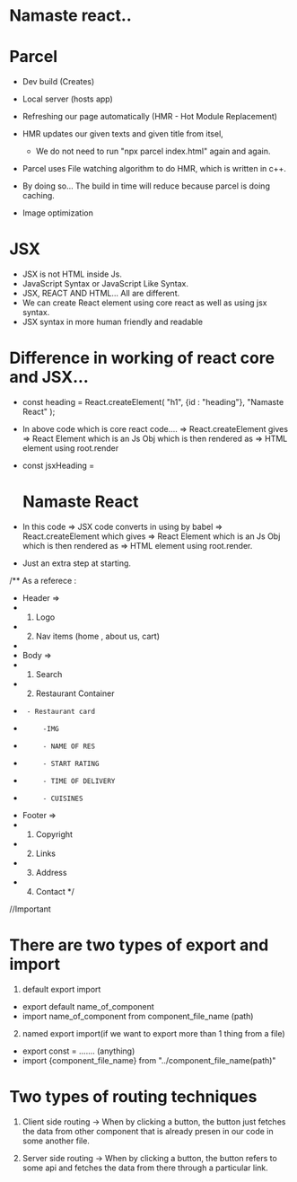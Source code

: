 # Namaste react..

# Parcel
- Dev build (Creates)
- Local server (hosts app)
- Refreshing our page automatically (HMR - Hot Module Replacement)
- HMR updates our given texts and given title from itsel,
    - We do not need to run "npx parcel index.html" again and again.

- Parcel uses File watching algorithm to do HMR, which is written in c++.
- By doing so... The build in time will reduce because parcel is doing caching.
- Image optimization

# JSX
- JSX is not HTML inside Js.
- JavaScript Syntax or JavaScript Like Syntax.
- JSX, REACT AND HTML... All are different.
- We can create React element using core react as well as using jsx syntax.
- JSX syntax in more human friendly and readable

# Difference in working of react core and JSX...
- const heading = React.createElement(
    "h1", 
    {id : "heading"}, 
    "Namaste React"
);
- In above code which is core react code....
    => React.createElement gives => React Element which is an Js Obj which is then rendered as => HTML element using root.render



- const jsxHeading = <h1 id = "heading"> Namaste React </h1>
- In this code
    => JSX code converts in using by babel => React.createElement which gives => React Element which is an Js Obj which is then rendered as => HTML element using root.render.
- Just an extra step at starting.



/** As a referece :
 * Header =>
 *  1. Logo
 *  2. Nav items (home , about us, cart)
 * 
 * Body =>
 *  1. Search
 *  2. Restaurant Container 
 *      - Restaurant card
 *          -IMG
 *          - NAME OF RES
 *          - START RATING
 *          - TIME OF DELIVERY
 *          - CUISINES
 * Footer =>
 *  1. Copyright
 *  2. Links
 *  3. Address
 *  4. Contact 
 */




//Important

# There are two types of export and import
1. default export import
 - export default name_of_component
 - import name_of_component from component_file_name (path)

2. named export import(if we want to export more than 1 thing from a file)
 - export const = ....... (anything)
 - import {component_file_name} from "../component_file_name(path)"

 # Two types of routing techniques
 1. Client side routing -> When by clicking a button, the button just fetches the data from other component that is already presen in our code in some another file.

 2. Server side routing -> When by clicking a button, the button refers to some api and fetches the data from there through a particular link.